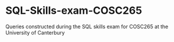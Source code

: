 # SQL-Skills-exam-COSC265
Queries constructed during the SQL skills exam for COSC265 at the University of Canterbury

